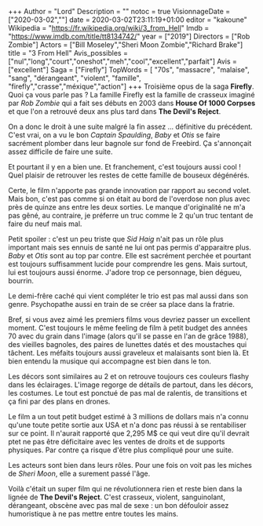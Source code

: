 +++
Author = "Lord"
Description = ""
notoc = true
VisionnageDate = ["2020-03-02",""]
date = 2020-03-02T23:11:19+01:00
editor = "kakoune"
Wikipedia = "https://fr.wikipedia.org/wiki/3_from_Hell"
Imdb = "https://www.imdb.com/title/tt8134742/"
year = ["2019"]
Directors = ["Rob Zombie"]
Actors = ["Bill Moseley","Sheri Moon Zombie","Richard Brake"]
title = "3 From Hell"
Avis_possibles = ["nul","long","court","oneshot","meh","cool","excellent","parfait"]
Avis = ["excellent"] 
Saga = ["Firefly"]
TopWords = [  "70s", "massacre", "malaise", "sang", "dérangeant", "violent", "famille", "firefly","crasse","méxique","action"]
+++
Troisième opus de la saga **Firefly**.
Quoi ça vous parle pas ?
La famille Firefly est la famille de crasseux imaginé par *Rob Zombie* qui a fait ses débuts en 2003 dans **House Of 1000 Corpses** et que l'on a retrouvé deux ans plus tard dans **The Devil's Reject**.

On a donc le droit à une suite malgré la fin assez … définitive du précédent.
C'est vrai, on a vu le bon *Captain Spaulding*, *Baby* et *Otis* se faire sacrément plomber dans leur bagnole sur fond de Freebird.
Ça s'annonçait assez difficile de faire une suite.

Et pourtant il y en a bien une.
Et franchement, c'est toujours aussi cool !
Quel plaisir de retrouver les restes de cette famille de bouseux dégénérés.

Certe, le film n'apporte pas grande innovation par rapport au second volet.
Mais bon, c'est pas comme si on était au bord de l'overdose non plus avec près de quinze ans entre les deux sorties.
Le manque d'originalité ne m'a pas gêné, au contraire, je préferre un truc comme le 2 qu'un truc tentant de faire du neuf mais mal.

Petit spoiler : c'est un peu triste que *Sid Haig* n'ait pas un rôle plus important mais ses ennuis de santé ne lui ont pas permis d'apparaitre plus.
*Baby* et *Otis* sont au top par contre.
Elle est sacrément perchée et pourtant est toujours suffisamment lucide pour comprendre les gens.
Mais surtout, lui est toujours aussi énorme.
J'adore trop ce personnage, bien dégueu, bourrin.

Le demi-frêre caché qui vient compléter le trio est pas mal aussi dans son genre.
Psychopathe aussi en train de se créer sa place dans la fratrie.

Bref, si vous avez aimé les premiers films vous devriez passer un excellent moment.
C'est toujours le même feeling de film à petit budget des années 70 avec du grain dans l'image (alors qu'il se passe en l'an de grâce 1988), des vieilles bagnoles, des paires de lunettes datés et des moustaches qui tâchent.
Les méfaits toujours aussi graveleux et malaisants sont bien là.
Et bien entendu la musique qui accompagne est bien dans le ton.

Les décors sont similaires au 2 et on retrouve toujours ces couleurs flashy dans les éclairages.
L'image regorge de détails de partout, dans les décors, les costumes.
Le tout est ponctué de pas mal de ralentis, de transitions et ça fini par des plans en drones.

Le film a un tout petit budget estimé à 3 millions de dollars mais n'a connu qu'une toute petite sortie aux USA et n'a donc pas réussi à se rentabiliser sur ce point.
Il n'aurait rapporté que 2,295 M$ ce qui veut dire qu'il devrait ptet ne pas être déficitaire avec les ventes de droits et de supports physiques.
Par contre ça risque d'être plus compliqué pour une suite.

Les acteurs sont bien dans leurs rôles.
Pour une fois on voit pas les miches de *Sheri Moon*, elle a surement passé l'âge.

Voilà c'était un super film qui ne révolutionnera rien et reste bien dans la lignée de **The Devil's Reject**.
C'est crasseux, violent, sanguinolant, dérangeant, obscène avec pas mal de sexe : un bon défouloir assez humoristique à ne pas mettre entre toutes les mains.

